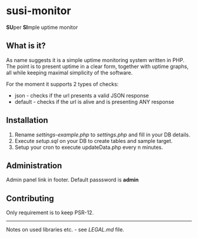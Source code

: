 # susi-monitor
**SU**per **SI**mple uptime monitor

## What is it?
As name suggests it is a simple uptime monitoring system written in PHP.
The point is to present uptime in a clear form, together with uptime graphs, all while keeping
maximal simplicity of the software. 

For the moment it supports 2 types of checks:
- json - checks if the url presents a valid JSON response
- default - checks if the url is alive and is presenting ANY response

## Installation
1. Rename *settings-example.php* to *settings.php* and fill in your DB details.
2. Execute *setup.sql* on your DB to create tables and sample target.
3. Setup your cron to execute updateData.php every n minutes.

## Administration
Admin panel link in footer. Default passsword is **admin**

## Contributing
Only requirement is to keep PSR-12.

---
Notes on used libraries etc. - see *LEGAL.md* file.